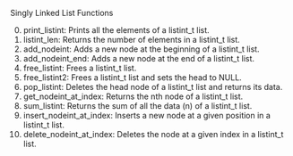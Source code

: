 Singly Linked List Functions

0. print_listint: Prints all the elements of a listint_t list.
1. listint_len: Returns the number of elements in a listint_t list.
2. add_nodeint: Adds a new node at the beginning of a listint_t list.
3. add_nodeint_end: Adds a new node at the end of a listint_t list.
4. free_listint: Frees a listint_t list.
5. free_listint2: Frees a listint_t list and sets the head to NULL.
6. pop_listint: Deletes the head node of a listint_t list and returns its data.
7. get_nodeint_at_index: Returns the nth node of a listint_t list.
8. sum_listint: Returns the sum of all the data (n) of a listint_t list.
9. insert_nodeint_at_index: Inserts a new node at a given position in a listint_t list.
10. delete_nodeint_at_index: Deletes the node at a given index in a listint_t list.
